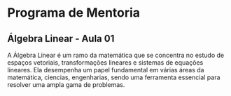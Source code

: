 # Programa de Mentoria

## Álgebra Linear - Aula 01

A Álgebra Linear é um ramo da matemática que se concentra no estudo de espaços vetoriais, transformações lineares e sistemas de equações lineares.
Ela desempenha um papel fundamental em várias áreas da matemática, ciencias, engenharias, sendo uma ferramenta essencial para resolver uma ampla gama de problemas. 

> 
